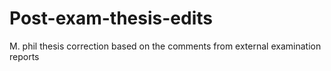 # Post-exam-thesis-edits
M. phil thesis correction based on the comments from external examination reports
